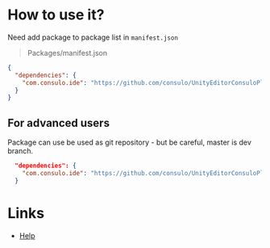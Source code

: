 # How to use it?

Need add package to package list in `manifest.json`

> Packages/manifest.json

```json
{
  "dependencies": {
    "com.consulo.ide": "https://github.com/consulo/UnityEditorConsuloPlugin.git#2.6.0"
  }
}
```

## For advanced users

Package can use be used as git repository - but be careful, master is dev branch.

```json
  "dependencies": {
    "com.consulo.ide": "https://github.com/consulo/UnityEditorConsuloPlugin.git"
  }
```

# Links
  * [Help](https://consulo.help/plugins/consulo.unity3d/)
